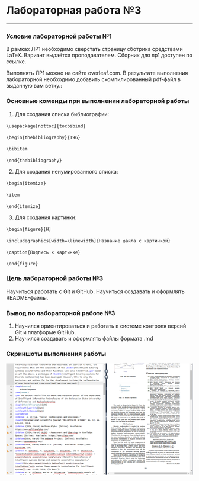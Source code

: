 # Лабораторная работа №3
---
### Условие лабораторной работы №1

В рамках ЛР1 необходимо сверстать страницу сботрика средствами LaTeX. Вариант выдаётся проподавателем. Сборник для лр1 доступен по ссылке.

Выполнять ЛР1 можно на сайте overleaf.com. В результате выполнения лабораторной необходимо добавить скомпилированный pdf-файл в выданную вам ветку.:

### Основные коменды при выполнении лабораторной работы
1. Для создания списка библиографии:
   
`\usepackage[nottoc]{tocbibind}`

`\begin{thebibliography}{196}`

`\bibitem`

`\end{thebibliography}`

2. Для создания ненумированного списка:

`\begin{itemize}`

`\item`

`\end{itemize}`

3. Для создания картинки:

`\begin{figure}[H]`

`\includegraphics[width=\linewidth]{Название файла с картинкой}`

`\caption{Подпись к картинке}`

`\end{figure}`
### Цель лабораторной работы №3

Научиться работать с Git и GitHub. Научиться создавать и оформлять README-файлы.

### Вывод по лабораторной работе №3
1. Научился ориентироваться и работать в системе контроля версий Git и платформе GitHub. 
2. Научился создавать и оформлять файлы формата .md 
### Скриншоты выполнения работы
![LATEX](screenshotlatex.PNG)
